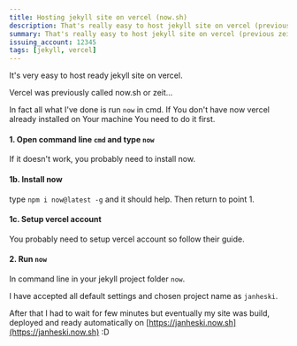 ```yaml
---
title: Hosting jekyll site on vercel (now.sh)
description: That's really easy to host jekyll site on vercel (previous zeit now.sh)
summary: That's really easy to host jekyll site on vercel (previous zeit now.sh)
issuing_account: 12345
tags: [jekyll, vercel]
---
```


It's very easy to host ready jekyll site on vercel.

Vercel was previously called now.sh or zeit...

In fact all what I've done is run `now` in cmd. 
If You don't have now vercel already installed on Your machine You need to do it first.

#### 1. Open command line `cmd` and type `now`
If it doesn't work, you probably need to install now.

#### 1b. Install now
type `npm i now@latest -g` and it should help. Then return to point 1.

#### 1c. Setup vercel account
You probably need to setup vercel account so follow their guide.

#### 2. Run `now`
In command line in your jekyll project folder  `now`.

I have accepted all default settings and chosen project name as `janheski`. 

After that I had to wait for few minutes but eventually my site was build, deployed and ready automatically on [https://janheski.now.sh](https://janheski.now.sh) :D